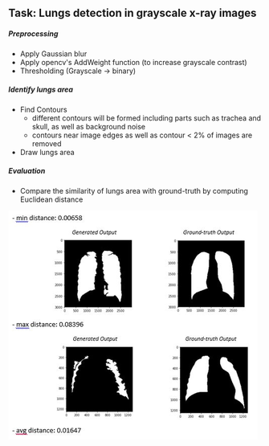 ## Task: Lungs detection in grayscale x-ray images

##### Preprocessing
* Apply Gaussian blur
* Apply opencv's AddWeight function (to increase grayscale contrast)
* Thresholding (Grayscale -> binary)

##### Identify lungs area
* Find Contours 
  * different contours will be formed including parts such as trachea and skull, as well as background noise
  * contours near image edges as well as contour < 2% of images are removed
* Draw lungs area

##### Evaluation
* Compare the similarity of lungs area with ground-truth by computing Euclidean distance

![alt text](https://raw.githubusercontent.com/leeshien/Visual-Information-Processing/master/visualize_result.jpg)
